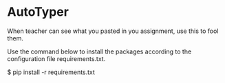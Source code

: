 # AutoTyper
When teacher can see what you pasted in you assignment, use this to fool them.


Use the command below to install the packages according to the configuration file requirements.txt.

$ pip install -r requirements.txt

